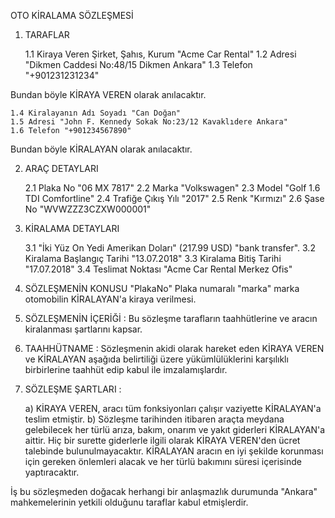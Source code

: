 OTO KİRALAMA SÖZLEŞMESİ
1. TARAFLAR

    1.1 Kiraya Veren Şirket, Şahıs, Kurum "Acme Car Rental"
    1.2 Adresi "Dikmen Caddesi No:48/15 Dikmen Ankara"
    1.3 Telefon "+901231231234"

Bundan böyle KİRAYA VEREN olarak anılacaktır.

    1.4 Kiralayanın Adı Soyadı "Can Doğan"
    1.5 Adresi "John F. Kennedy Sokak No:23/12 Kavaklıdere Ankara"
    1.6 Telefon "+901234567890"

Bundan böyle KİRALAYAN olarak anılacaktır.

2. ARAÇ DETAYLARI

    2.1 Plaka No "06 MX 7817"
    2.2 Marka "Volkswagen"
    2.3 Model "Golf 1.6 TDI Comfortline"
    2.4 Trafiğe Çıkış Yılı "2017"
    2.5 Renk "Kırmızı"
    2.6 Şase No "WVWZZZ3CZXW000001"

3. KİRALAMA DETAYLARI

    3.1 "İki Yüz On Yedi Amerikan Doları" (217.99 USD) "bank transfer".
    3.2 Kiralama Başlangıç Tarihi "13.07.2018"
    3.3 Kiralama Bitiş Tarihi "17.07.2018"
    3.4 Teslimat Noktası "Acme Car Rental Merkez Ofis"

1. SÖZLEŞMENİN KONUSU "PlakaNo" Plaka numaralı "marka" marka otomobilin KİRALAYAN'a kiraya verilmesi.

2. SÖZLEŞMENİN İÇERİĞİ : Bu sözleşme tarafların taahhütlerine ve aracın kiralanması şartlarını kapsar.

3. TAAHHÜTNAME : Sözleşmenin akidi olarak hareket eden KİRAYA VEREN ve KİRALAYAN aşağıda belirtiliği üzere yükümlülüklerini karşılıklı birbirlerine taahhüt edip kabul ile imzalamışlardır.

4. SÖZLEŞME ŞARTLARI :

    a) KİRAYA VEREN, aracı tüm fonksiyonları çalışır vaziyette KİRALAYAN'a teslim etmiştir. 
    b) Sözleşme tarihinden itibaren araçta meydana gelebilecek her türlü arıza, bakım, onarım ve yakıt giderleri KİRALAYAN'a aittir. Hiç bir surette giderlerle ilgili olarak KİRAYA VEREN'den ücret talebinde bulunulmayacaktır. KİRALAYAN aracın en iyi şekilde korunması için gereken önlemleri alacak ve her türlü bakımını süresi içerisinde yaptıracaktır.

İş bu sözleşmeden doğacak herhangi bir anlaşmazlık durumunda "Ankara" mahkemelerinin yetkili olduğunu taraflar kabul etmişlerdir.